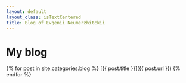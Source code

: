 ```yaml
---
layout: default
layout_class: isTextCentered
title: Blog of Evgenii Neumerzhitckii
---
```


# My blog

{% for post in site.categories.blog %}
  [{{ post.title }}]({{ post.url }})
{% endfor %}
